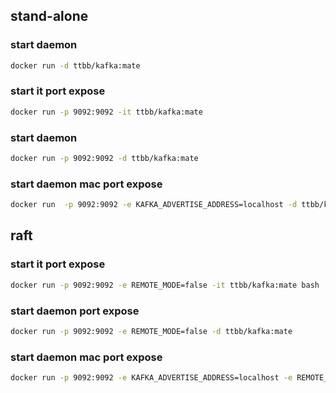 ## stand-alone
### start daemon
```bash
docker run -d ttbb/kafka:mate
```
### start it port expose
```bash
docker run -p 9092:9092 -it ttbb/kafka:mate
```
### start daemon
```bash
docker run -p 9092:9092 -d ttbb/kafka:mate
```
### start daemon mac port expose
```bash
docker run  -p 9092:9092 -e KAFKA_ADVERTISE_ADDRESS=localhost -d ttbb/kafka:mate
```
## raft
### start it port expose
```bash
docker run -p 9092:9092 -e REMOTE_MODE=false -it ttbb/kafka:mate bash
```
### start daemon port expose
```bash
docker run -p 9092:9092 -e REMOTE_MODE=false -d ttbb/kafka:mate
```
### start daemon mac port expose
```bash
docker run -p 9092:9092 -e KAFKA_ADVERTISE_ADDRESS=localhost -e REMOTE_MODE=false -d ttbb/kafka:mate
```